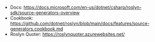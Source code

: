 ﻿- Docs: https://docs.microsoft.com/en-us/dotnet/csharp/roslyn-sdk/source-generators-overview
- Cookbook: https://github.com/dotnet/roslyn/blob/main/docs/features/source-generators.cookbook.md
- Roslyn Quoter: https://roslynquoter.azurewebsites.net/